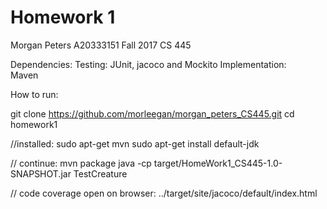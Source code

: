 # Homework 1
Morgan Peters 
A20333151
Fall 2017 CS 445

Dependencies:
 Testing: 
    JUnit, jacoco and Mockito 
 Implementation:   
    Maven 

How to run: 

git clone https://github.com/morleegan/morgan_peters_CS445.git
cd homework1 

//installed: 
sudo apt-get mvn 
sudo apt-get install default-jdk 

// continue:
mvn package 
java -cp target/HomeWork1_CS445-1.0-SNAPSHOT.jar TestCreature

// code coverage 
open on browser: ../target/site/jacoco/default/index.html 
